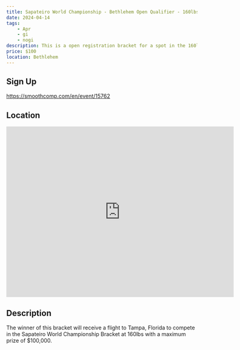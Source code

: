 ```yaml
---
title: Sapateiro World Championship - Bethlehem Open Qualifier - 160lbs
date: 2024-04-14
tags:
    - Apr
    - gi 
    - nogi 
description: This is a open registration bracket for a spot in the 160lb Sapateiro World Championship
price: $100
location: Bethlehem
---
```

## Sign Up
https://smoothcomp.com/en/event/15762

## Location
<iframe src="https://www.google.com/maps/embed?pb=!1m18!1m12!1m3!1d12345.6789!2d-75.3237050!3d40.6450940!2m3!1f0!2f0!3f0!3m2!1i1024!2i768!4f13.1!3m3!1m2!1s0x0%3A0x0!2z40.6450940!5e0!3m2!1sen!2sus!4v1234567890" width="600" height="450" style="border:0;" allowfullscreen="" loading="lazy"></iframe>

## Description
The winner of this bracket will receive a flight to Tampa, Florida to compete in the Sapateiro World Championship Bracket at 160lbs with a maximum prize of $100,000.